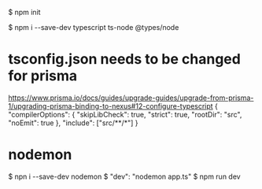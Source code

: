 $ npm init

$ npm i --save-dev typescript ts-node @types/node

# tsconfig.json needs to be changed for prisma

https://www.prisma.io/docs/guides/upgrade-guides/upgrade-from-prisma-1/upgrading-prisma-binding-to-nexus#12-configure-typescript
{
"compilerOptions": {
"skipLibCheck": true,
"strict": true,
"rootDir": "src",
"noEmit": true
},
"include": ["src/**/*"]
}



# nodemon

$ npn i --save-dev nodemon
$ "dev": "nodemon app.ts"
$ npm run dev
